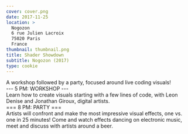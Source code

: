 ```yaml
---
cover: cover.png
date: 2017-11-25
location: >
  Nogozon
  6 rue Julien Lacroix
  75020 Paris
  France
thumbnail: thumbnail.png
title: Shader Showdown
subtitle: Nogozon (2017)
type: cookie
---
```


A workshop followed by a party, focused around live coding visuals!  
--- 5 PM: WORKSHOP ---  
Learn how to create visuals starting with a few lines of code, with Leon Denise and Jonathan Giroux, digital artists.  
=== 8 PM: PARTY ===  
Artists will confront and make the most impressive visual effects, one vs. one in 25 minutes!
Come and watch effects dancing on electronic music, meet and discuss with artists around a beer.
